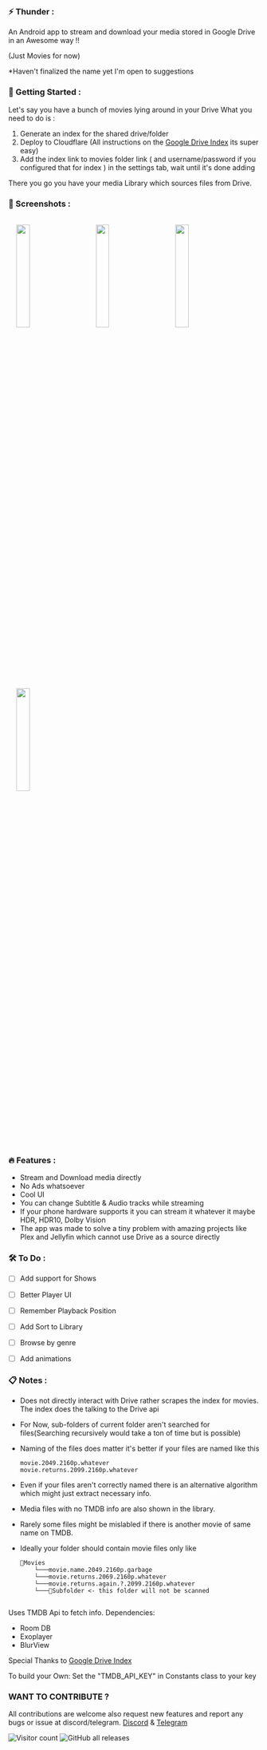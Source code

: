 ### **⚡ Thunder** :

An Android app to stream and download your media stored in Google Drive in an Awesome way !!

(Just Movies for now)

*Haven't finalized the name yet I'm open to suggestions

### **🔘 Getting Started** :

Let's say you have a bunch of movies lying around in your Drive 
What you need to do is : 
1. Generate an index for the shared drive/folder
2. Deploy to Cloudflare (All instructions on the [Google Drive Index](https://gitlab.com/GoogleDriveIndex/Google-Drive-Index) its super easy)
3. Add the index link to movies folder link ( and username/password if you configured that for index ) in the settings tab, wait until it's done adding  

There you go you have your media Library which sources files from Drive.

### **📱 Screenshots** :

<img src="https://github.com/anujd64/Thunder/blob/main/Screenshots/Home.jpg?raw=true" style="width: 23%;margin:16px;" />&nbsp;&nbsp;
<img src="https://github.com/anujd64/Thunder/blob/main/Screenshots/Library.jpg?raw=true" style="width: 23%;margin:16px;" />&nbsp;&nbsp;
<img src="https://github.com/anujd64/Thunder/blob/main/Screenshots/MovieDetails1.jpg?raw=true" style="width: 23%;margin:16px;" />&nbsp;&nbsp;
<img src="https://github.com/anujd64/Thunder/blob/main/Screenshots/MovieDetails2.jpg?raw=true" style="width: 23%;margin:16px;" />&nbsp;&nbsp;

### **🔥 Features** :

- Stream and Download media directly
- No Ads whatsoever
- Cool UI
- You can change Subtitle & Audio tracks while streaming 
- If your phone hardware supports it you can stream it whatever it maybe HDR, HDR10, Dolby Vision
- The app was made to solve a tiny problem with amazing projects like Plex and Jellyfin which cannot use Drive as a source directly



### **🛠️ To Do** :

- [ ] Add support for Shows
- [ ] Better Player UI
- [ ] Remember Playback Position 
- [ ] Add Sort to Library
- [ ] Browse by genre 
- [ ] Add animations
 

### **📋 Notes** :

- Does not directly interact with Drive rather scrapes the index for movies. The index does the talking to the Drive api

- For Now, sub-folders of current folder aren't searched for files(Searching recursively would take a ton of time but is possible)

- Naming of the files does matter it's better if your files are named like this
	```
	movie.2049.2160p.whatever
	movie.returns.2099.2160p.whatever

- Even if your files aren't correctly named there is an alternative algorithm which might just extract necessary info.

- Media files with no TMDB info are also shown in the library.

- Rarely some files might be mislabled if there is another movie of same name on TMDB.

- Ideally your folder should contain movie files only like

	``` 
	📂Movies
		└───movie.name.2049.2160p.garbage
		└───movie.returns.2069.2160p.whatever
		└───movie.returns.again.?.2099.2160p.whatever
		└───📂Subfolder <- this folder will not be scanned
		

Uses TMDB Api to fetch info.
Dependencies:
- Room DB
- Exoplayer
- BlurView

Special Thanks to [Google Drive Index](https://gitlab.com/GoogleDriveIndex/Google-Drive-Index)

To build your Own:
Set the "TMDB_API_KEY" in Constants class to your key

### WANT TO CONTRIBUTE ?

All contributions are welcome also request new features and report any bugs or issue at discord/telegram.
[Discord](https://discord.gg/Y8h26bAm) & [Telegram](https://t.me/+qbLDmvEgC65lMWI1)

![Visitor count](https://shields-io-visitor-counter.herokuapp.com/badge?page=anujd64.Thunder)
![GitHub all releases](https://img.shields.io/github/downloads/anujd64/Thunder/total)
